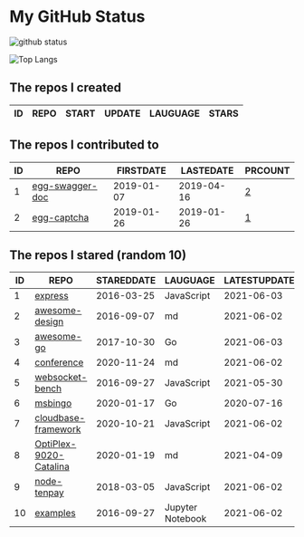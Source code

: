 # My GitHub Status

<img src="https://github-readme-stats-1.yihong0618.vercel.app/api?username=jc-lathander&show_icons=true&&&hide_title=true&count_private=true" alt="github status" />

![Top Langs](https://github-readme-stats-1.yihong0618.vercel.app/api/top-langs/?username=jc-lathander&layout=compact)

<!--START_SECTION:my_github-->
## The repos I created
| ID | REPO | START | UPDATE | LAUGUAGE | STARS |
|----|------|-------|--------|----------|-------|

## The repos I contributed to
| ID |                                REPO                                | FIRSTDATE  | LASTEDATE  |                                          PRCOUNT                                           |
|----|--------------------------------------------------------------------|------------|------------|--------------------------------------------------------------------------------------------|
|  1 | [egg-swagger-doc](https://github.com/Yanshijie-EL/egg-swagger-doc) | 2019-01-07 | 2019-04-16 | [2](https://github.com/Yanshijie-EL/egg-swagger-doc/pulls?q=is%3Apr+author%3Ajc-lathander) |
|  2 | [egg-captcha](https://github.com/Raoul1996/egg-captcha)            | 2019-01-26 | 2019-01-26 | [1](https://github.com/Raoul1996/egg-captcha/pulls?q=is%3Apr+author%3Ajc-lathander)        |

## The repos I stared (random 10)
| ID |                                   REPO                                   | STAREDDATE |     LAUGUAGE     | LATESTUPDATE |
|----|--------------------------------------------------------------------------|------------|------------------|--------------|
|  1 | [express](https://github.com/expressjs/express)                          | 2016-03-25 | JavaScript       | 2021-06-03   |
|  2 | [awesome-design](https://github.com/gztchan/awesome-design)              | 2016-09-07 | md               | 2021-06-02   |
|  3 | [awesome-go](https://github.com/avelino/awesome-go)                      | 2017-10-30 | Go               | 2021-06-03   |
|  4 | [conference](https://github.com/gopherchina/conference)                  | 2020-11-24 | md               | 2021-06-02   |
|  5 | [websocket-bench](https://github.com/M6Web/websocket-bench)              | 2016-09-27 | JavaScript       | 2021-05-30   |
|  6 | [msbingo](https://github.com/khoad/msbingo)                              | 2020-01-17 | Go               | 2020-07-16   |
|  7 | [cloudbase-framework](https://github.com/Tencent/cloudbase-framework)    | 2020-10-21 | JavaScript       | 2021-06-02   |
|  8 | [OptiPlex-9020-Catalina](https://github.com/W-MS/OptiPlex-9020-Catalina) | 2020-01-19 | md               | 2021-04-09   |
|  9 | [node-tenpay](https://github.com/befinal/node-tenpay)                    | 2018-03-05 | JavaScript       | 2021-06-02   |
| 10 | [examples](https://github.com/elastic/examples)                          | 2016-09-27 | Jupyter Notebook | 2021-06-02   |

<!--END_SECTION:my_github-->
